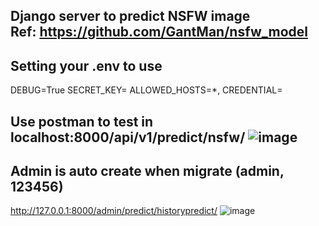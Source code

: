 Django server to predict NSFW image  
Ref: https://github.com/GantMan/nsfw_model
----------
Setting your .env to use
-------------
DEBUG=True
SECRET_KEY=
ALLOWED_HOSTS=*,
CREDENTIAL=

Use postman to test in localhost:8000/api/v1/predict/nsfw/
![image](https://github.com/tranhuynhkyanh/nsfw-django/assets/56480941/6e92a565-cf67-48fb-a3c7-2e5ad5344b54)
---------------
Admin is auto create when migrate (admin, 123456)
---------------------------------
http://127.0.0.1:8000/admin/predict/historypredict/
![image](https://github.com/tranhuynhkyanh/nsfw-django/assets/56480941/f48e5c15-6dfd-4fbc-b928-a335117b14ee)
